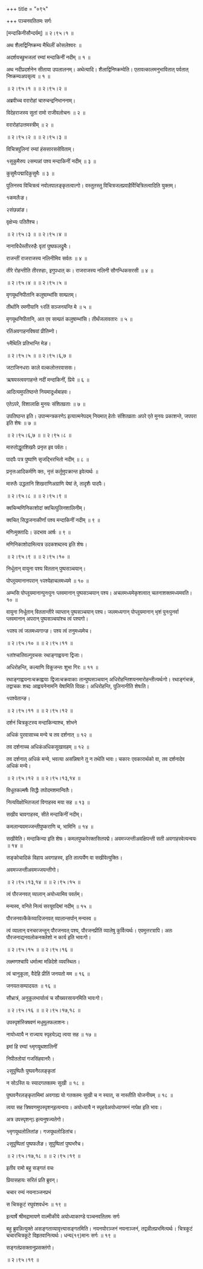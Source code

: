 +++
title = "०९५"

+++
पञ्चनवतितमः सर्गः  

\[मन्दाकिनीसौन्दर्यम्\] ॥ २।९५।१ ॥   

अथ शैलाद्विनिष्क्रम्य मैथिलीं कोसलेश्वरः  ॥   

अदर्शयच्छुभजलां रम्यां मन्दाकिनीं नदीम्  ॥  १  ॥   

अथ नदीप्रदर्शनेन सीताया उपलालनम्। अथेत्यादि। शैलाद्विनिष्क्रम्येति। एतावत्कालमनुभावितात् पर्वतात् निष्क्रम्यअपसृत्य  ॥  १  ॥   

 ॥ २।९५।१ ॥  ॥ २।९५।२ ॥   

अब्रवीच्च वरारोहां चारुचन्द्रनिभाननाम्।  

विदेहराजस्य सुतां रामो राजीवलोचनः  ॥  २  ॥   

वरारोहांउत्तमस्त्रीम्  ॥  २  ॥   

 ॥ २।९५।२ ॥  ॥ २।९५।३ ॥   

विचित्रपुलिनां रम्यां हंससारससेविताम्।  

१सुकुमैरुप २सम्पन्नां पश्य मन्दाकिनीं नदीम्  ॥  ३  ॥   

कुसुमैःपद्मादिकुसुमैः  ॥  ३  ॥   

पुलिनस्य विचित्रत्वं नवोलपालङ्कृतत्वात्गो। वस्तुतस्तु विचित्रजलप्रवाहैर्विचित्रितत्वादिति युक्तम्।  

१कमलैःङ।  

२संछन्नांङ।  

वृक्षेभ्यः पतितैश्च।  

 ॥ २।९५।३ ॥  ॥ २।९५।४ ॥   

नानाविधैस्तीररुहैः वृतां पुष्पफलद्रुमैः।  

राजन्तीं राजराजस्य नलिनीमिव सर्वतः  ॥  ४  ॥   

तीरे रोहन्तीति तीररुहाः, इगुपधात् कः। राजराजस्य नलिनी सौगन्धिकसरसी  ॥  ४  ॥   

 ॥ २।९५।४ ॥  ॥ २।९५।५ ॥   

मृगयूथनिपीतानि कलुषाम्भांसि साम्प्रतम्।  

तीर्थानि रमणीयानि १रतिं सञ्जनयन्ति मे  ॥  ५  ॥   

मृगयूथनिपीतानि, अत एव साम्प्रतं कलुषाम्भांसि। तीर्थंजलावतारः  ॥  ५  ॥   

रतिंअवगाहनविषयां प्रीतिम्गो।  

१मैथिलि प्रतिभान्ति मेङ।  

 ॥ २।९५।५ ॥  ॥ २।९५।६,७ ॥   

जटाजिनधराः काले वल्कलोत्तरवाससः।  

ऋषयस्त्ववगाहन्ते नदीं मन्दाकिनीं, प्रिये  ॥  ६  ॥   

आदित्यमुपतिष्ठन्ते नियमादूर्ध्वबाहवः।  

एतेऽपरे, विशालाक्षि मुनयः संशितव्रताः  ॥  ७  ॥   

उपतिष्ठन्त इति। उपान्मन्त्रकरणेऽ इत्यात्मनेपदम् नियमात् हेतोः संशितव्रताः अपरे एते मुनयः प्रकाशन्ते, जपपरा इति शेषः  ॥  ७  ॥   

 ॥ २।९५।६,७ ॥  ॥ २।९५।८ ॥   

मारुतोद्धूतशिखरैः प्रनृत्त इव पर्वतः।  

पादपैः पत्र पुष्पाणि सृजद्भिरभितो नदीम्  ॥  ८  ॥   

प्रनृत्तःआदिकर्मणि क्तः, नृत्तं कर्तुमुपक्रान्त इवेत्यर्थः  ॥   

मारुतैः उद्धतानि शिखराणिअग्राणि येषां ते, तादृशैः पादपैः।  

 ॥ २।९५।८ ॥  ॥ २।९५।९ ॥   

क्वचिन्मणिनिकाशोदां क्वचित्पुलिनशालिनीम्।  

क्वचित् सिद्धजनाकीर्णां पश्य मन्दाकिनीं नदीम्  ॥  ९  ॥   

मणिःमुक्तादिः। उदभाव आर्षः  ॥  ९  ॥   

मणिनिकाशोदामित्यत्र उदकशब्दस्य इति शेषः।  

 ॥ २।९५।९ ॥  ॥ २।९५।१० ॥   

निर्धूतान् वायुना पश्य विततान् पुष्पसञ्चयान्।  

पोप्लूयमानानपरान् १पश्येहाचलमध्यमे  ॥  १०  ॥   

अम्भसि पोप्लूयमानान्पुनःपुनः प्लवमानान् पुष्पसञ्चयान् पश्य। अचलमध्यमेकृशत्वात् चलनाशक्तमध्यमवति। १०  ॥   

वायुना निर्धूतान् विततान्तीरे व्याप्तान् पुष्पसञ्चयान् पश्य। जलमध्यगान् पोप्लूयमानान् भृशं पुनःपुनर्वा प्लवमानान् अपरान् पुष्पसञ्चयांश्च त्वं पश्यगो।  

१पश्य त्वं जलमध्यगान्ङ। पश्य त्वं तनुमध्यमेच।  

 ॥ २।९५।१० ॥  ॥ २।९५।११ ॥   

१तांश्चातिवल्गुवचसः रथाङ्गाह्वयना द्विजाः।  

अधिरोहन्ति, कल्याणि विकूजन्तः शुभा गिरः  ॥  ११  ॥   

रथाङ्गाह्वयनाःचक्राह्वयाः द्विजाःचक्रवाकाः तान्पुष्पसञ्चयान् अधिरोहन्तिशयनमारोहन्तीत्यर्थःगो। रथाङ्गंचक्रं, तद्वाचकः शब्दः आह्वयनेनामनि येषामिति विग्रहः। अधिरोहन्ति, पुलिनानीति शेषःति।  

१पश्येतान्ङ।  

 ॥ २।९५।११ ॥  ॥ २।९५।१२ ॥   

दर्शनं चित्रकूटस्य मन्दाकिन्याश्च, शोभने  

अधिकं पुरवासाच्च मन्ये च तव दर्शनात्  ॥  १२  ॥   

तव दर्शनाच्च अधिकंअधिकसुखावहम्  ॥  १२  ॥   

तव दर्शनात् अधिकं मन्ये, भवत्या असन्निषाने तु न तथेति भावः। चकारः एवकारार्थको वा, तव दर्शनादेव अधिकं मन्ये।  

 ॥ २।९५।१२ ॥  ॥ २।९५।१३,१४ ॥   

विधूतकल्मषैः सिद्धैः तपोदमशमान्वितैः।  

नित्यविक्षोभितजलां विगाहस्व मया सह  ॥  १३  ॥   

सखीव चावगाहस्व, सीते मन्दाकिनीं नदीम्।  

कमलान्यवमज्जन्तीपुष्कराणि च, भामिनि  ॥  १४  ॥   

सखीवेति। मन्दाकिन्या इति शेषः। कमलपुष्करेरक्तसितपद्मे। अवमज्जन्तीअवक्षिपन्ती सती अवगाहस्वेत्यन्वयः  ॥  १४  ॥   

सङ्कोचादिकं विहाय अवगाहस्व, इति तात्पर्येण वा सखीवेत्युक्तिः।  

अवमज्जन्तीअवमज्जयन्तीगो।  

 ॥ २।९५।१३,१४ ॥  ॥ २।९५।१५ ॥   

त्वं पौरजनवत् व्यालान् अयोध्यामिव पवर्तम्।  

मन्यस्व, वनिते नित्यं सरयूवदिमां नदीम्  ॥  १५  ॥   

पौरजनवत्कैकेय्यादिजनवत् व्यालान्सर्पान् मन्यस्व  ॥   

त्वं व्यालान् वनचरजन्तून् पौरजनवत् पश्य, पौरजनप्रीतिं व्यालेषु कुर्वित्यर्थः। एवमुत्तरत्रापि। अतः पौरजनाद्यनवलोकनक्लेशो न कार्य इति भावःगो।  

 ॥ २।९५।१५ ॥  ॥ २।९५।१६ ॥   

लक्ष्मणश्चापि धर्मात्मा मन्निदेशे व्यवस्थितः।  

त्वं चानुकूला, वैदेहि प्रीतिं जनयतो मम  ॥  १६  ॥   

जनयतःसम्पादयतः  ॥  १६  ॥   

सौभ्रात्रं, अनुकूलभार्यात्वं च सौख्यरसायनमिति भावःगो।  

 ॥ २।९५।१६ ॥  ॥ २।९५।१७,१८ ॥   

उपस्पृशंस्त्रिषवणं मधुमूलफलाशनः।  

नायोध्यायै न राज्याय स्पृहयेऽद्य त्वया सह  ॥  १७  ॥   

इमां हि रम्यां १मृगयूथशालिनीं  

निपीततोयां गजसिंहवानरैः।  

२सुपुष्पितैः पुष्पवनैरलङ्कृतां  

न सोऽस्ति यः स्यादगतक्लमः सुखी  ॥  १८  ॥   

पुष्पवनैरलङ्कृतामिमां अवगाह्य यो गतक्लमः सुखी च न स्यात्, स नास्तीति योजनीयम्  ॥  १८  ॥   

त्वया सह त्रिषवणमुपस्पृशन्इत्यन्वयः। अयोध्यायै न स्पृहयेअयोध्यागमनं नापेक्ष इति भावः।  

अत्र उपस्पृशन्ऽ इत्यनुषज्यतेगो।  

१मृगयूथलोलितांङ। गजयूथलोडितांच।  

२सुपुष्पितां पुष्पफलैङ। सुपुष्पितां पुष्पभरैच।  

 ॥ २।९५।१७,१८ ॥  ॥ २।९५।१९ ॥   

इतीव रामो बहु सङ्गतं वचः  

प्रियासहायः सरितं प्रति ब्रुवन्।  

चचार रम्यं नयनाञ्जनप्रभं  

स चित्रकूटं रघुवंशवर्धनः  ॥  १९  ॥   

इत्यार्षे श्रीमद्रामायणे वाल्मीकीये अयोध्याकाण्डे पञ्चनवतितमः सर्गः  

बहु ब्रुवन्नित्युक्ते असङ्गताव्यावृत्त्यासङ्गतमिति। नयनयोरञ्जनं नयनाञ्जनं, तद्वन्नीलप्रभमित्यर्थः। चित्रकूटं चचारचित्रकूटे विहृतवानित्यर्थः। धन्य(१९)मानः सर्गः  ॥  १९  ॥   

सङ्गतंप्रसक्तानुप्रसक्तंगो।  

 ॥ २।९५।१९ ॥   

